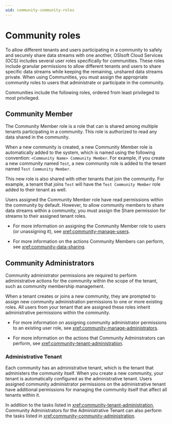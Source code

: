 ```yaml
---
uid: community-community-roles
---
```


# Community roles

To allow different tenants and users participating in a community to safely and securely share data streams with one another, OSIsoft Cloud Services (OCS) includes several user roles specifically for communities. These roles include granular permissions to allow different tenants and users to share specific data streams while keeping the remaining, unshared data streams private. When using Communities, you must assign the appropriate community roles to users that administrate or participate in the community.

Communities include the following roles, ordered from least privileged to most privileged.

## Community Member

The Community Member role is a role that can is shared among multiple tenants participating in a community. This role is authorized to read any data shared in the community.

When a new community is created, a new Community Member role is automatically added to the system, which is named using the following convention: `<Community Name> Community Member`. For example, if you create a new community named `Test`, a new community role is added to the tenant named `Test Community Member`.

This new role is also shared with other tenants that join the community. For example, a tenant that joins `Test` will have the `Test Community Member` role added to their tenant as well. 

Users assigned the Community Member role have read permissions within the community by default. However, to allow community members to share data streams within a community, you must assign the Share permission for streams to their assigned tenant roles.

- For more information on assigning the Community Member role to users (or unassigning it), see <xref:community-manage-users>.

- For more information on the actions Community Members can perform, see <xref:community-data-sharing>.

## Community Administrators

Community administrator permissions are required to perform administrative actions for the community within the scope of the tenant, such as community membership management.

When a tenant creates or joins a new community, they are prompted to assign new community administration permissions to one or more existing roles. All users from your tenant that are assigned these roles inherit administrative permissions within the community. 

- For more information on assigning community administrator permissions to an existing user role, see <xref:community-manage-administrators>.

- For more information on the actions that Community Administrators can perform, see <xref:community-tenant-administration>.

### Administrative Tenant

Each community has an administrative tenant, which is the tenant that administers the community itself. When you create a new community, your tenant is automatically configured as the administrative tenant. Users assigned community administrator permissions on the administrative tenant have additional permissions for managing the community itself that affect all tenants within it. 

In addition to the tasks listed in <xref:community-tenant-administration>, Community Administrators for the Administrative Tenant can also perform the tasks listed in  <xref:community-community-administration>.
